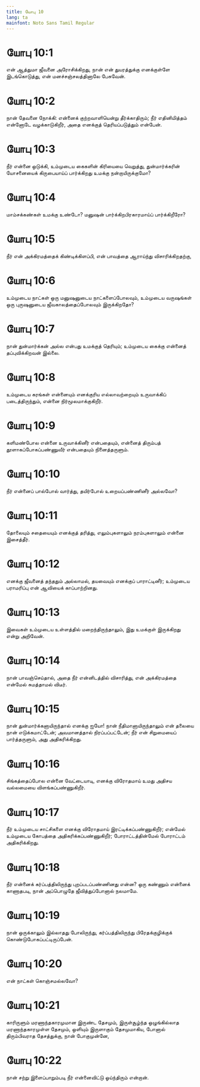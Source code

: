 ```yaml
---
title: யோபு 10
lang: ta
mainfont: Noto Sans Tamil Regular
---
```


# யோபு 10:1

என் ஆத்துமா ஜீவனை அரோசிக்கிறது, நான் என் துயரத்துக்கு எனக்குள்ளே இடங்கொடுத்து, என் மனச்சஞ்சலத்தினாலே பேசுவேன்.

# யோபு 10:2

நான் தேவனை நோக்கி: என்னைக் குற்றவாளியென்று தீர்க்காதிரும்; நீர் எதினிமித்தம் என்னோடே வழக்காடுகிறீர், அதை எனக்குத் தெரியப்படுத்தும் என்பேன்.

# யோபு 10:3

நீர் என்னை ஒடுக்கி, உம்முடைய கைகளின் கிரியையை வெறுத்து, துன்மார்க்கரின் யோசனையைக் கிருபையாய்ப் பார்க்கிறது உமக்கு நன்றாயிருக்குமோ?

# யோபு 10:4

மாம்சக்கண்கள் உமக்கு உண்டோ? மனுஷன் பார்க்கிறபிரகாரமாய்ப் பார்க்கிறீரோ?

# யோபு 10:5

நீர் என் அக்கிரமத்தைக் கிண்டிக்கிளப்பி, என் பாவத்தை ஆராய்ந்து விசாரிக்கிறதற்கு,

# யோபு 10:6

உம்முடைய நாட்கள் ஒரு மனுஷனுடைய நாட்களைப்போலவும், உம்முடைய வருஷங்கள் ஒரு புருஷனுடைய ஜீவகாலத்தைப்போலவும் இருக்கிறதோ?

# யோபு 10:7

நான் துன்மார்க்கன் அல்ல என்பது உமக்குத் தெரியும்; உம்முடைய கைக்கு என்னைத் தப்புவிக்கிறவன் இல்லை.

# யோபு 10:8

உம்முடைய கரங்கள் என்னையும் எனக்குரிய எல்லாவற்றையும் உருவாக்கிப் படைத்திருந்தும், என்னை நிர்மூலமாக்குகிறீர்.

# யோபு 10:9

களிமண்போல என்னை உருவாக்கினீர் என்பதையும், என்னைத் திரும்பத் தூளாகப்போகப்பண்ணுவீர் என்பதையும் நினைத்தருளும்.

# யோபு 10:10

நீர் என்னைப் பால்போல் வார்த்து, தயிர்போல் உறையப்பண்ணினீர் அல்லவோ?

# யோபு 10:11

தோலையும் சதையையும் எனக்குத் தரித்து, எலும்புகளாலும் நரம்புகளாலும் என்னை இசைத்தீர்.

# யோபு 10:12

எனக்கு ஜீவனைத் தந்ததும் அல்லாமல், தயவையும் எனக்குப் பாராட்டினீர்; உம்முடைய பராமரிப்பு என் ஆவியைக் காப்பாற்றினது.

# யோபு 10:13

இவைகள் உம்முடைய உள்ளத்தில் மறைந்திருந்தாலும், இது உமக்குள் இருக்கிறது என்று அறிவேன்.

# யோபு 10:14

நான் பாவஞ்செய்தால், அதை நீர் என்னிடத்தில் விசாரித்து, என் அக்கிரமத்தை என்மேல் சுமத்தாமல் விடீர்.

# யோபு 10:15

நான் துன்மார்க்கனாயிருந்தால் எனக்கு ஐயோ! நான் நீதிமானாயிருந்தாலும் என் தலையை நான் எடுக்கமாட்டேன்; அவமானத்தால் நிரப்பப்பட்டேன்; நீர் என் சிறுமையைப் பார்த்தருளும், அது அதிகரிக்கிறது.

# யோபு 10:16

சிங்கத்தைப்போல என்னை வேட்டையாடி, எனக்கு விரோதமாய் உமது அதிசய வல்லமையை விளங்கப்பண்ணுகிறீர்.

# யோபு 10:17

நீர் உம்முடைய சாட்சிகளை எனக்கு விரோதமாய் இரட்டிக்கப்பண்ணுகிறீர்; என்மேல் உம்முடைய கோபத்தை அதிகரிக்கப்பண்ணுகிறீர்; போராட்டத்தின்மேல் போராட்டம் அதிகரிக்கிறது.

# யோபு 10:18

நீர் என்னைக் கர்ப்பத்திலிருந்து புறப்படப்பண்ணினது என்ன? ஒரு கண்ணும் என்னைக் காணாதபடி, நான் அப்பொழுதே ஜீவித்துப்போனால் நலமாமே.

# யோபு 10:19

நான் ஒருக்காலும் இல்லாதது போலிருந்து, கர்ப்பத்திலிருந்து பிரேதக்குழிக்குக் கொண்டுபோகப்பட்டிருப்பேன்.

# யோபு 10:20

என் நாட்கள் கொஞ்சமல்லவோ?

# யோபு 10:21

காரிருளும் மரணாந்தகாரமுமான இருண்ட தேசமும், இருள்சூழ்ந்த ஒழுங்கில்லாத மரணாந்தகாரமுள்ள தேசமும், ஒளியும் இருளாகும் தேசமுமாகிய, போனால் திரும்பிவராத தேசத்துக்கு, நான் போகுமுன்னே,

# யோபு 10:22

நான் சற்று இளைப்பாறும்படி நீர் என்னைவிட்டு ஓய்ந்திரும் என்றான்.

